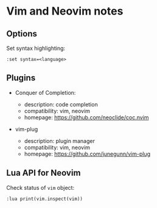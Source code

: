 # Vim and Neovim notes

## Options

Set syntax highlighting:

```vim
:set syntax=<language>
```

## Plugins

- Conquer of Completion:
  - description: code completion
  - compatibility: vim, neovim
  - homepage: https://github.com/neoclide/coc.nvim

- vim-plug
  - description: plugin manager
  - compatibility: vim, neovim
  - homepage: https://github.com/junegunn/vim-plug

## Lua API for Neovim

Check status of `vim` object:

```vim
:lua print(vim.inspect(vim))
```
